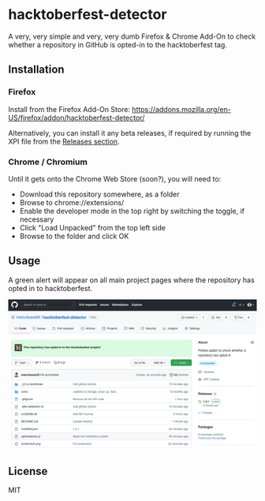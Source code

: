 # hacktoberfest-detector

A very, very simple and very, very dumb Firefox & Chrome Add-On to check whether a repository in GitHub is opted-in to the hacktoberfest tag.

## Installation

### Firefox

Install from the Firefox Add-On Store: https://addons.mozilla.org/en-US/firefox/addon/hacktoberfest-detector/

Alternatively, you can install it any beta releases, if required by running the XPI file from the [Releases section](https://github.com/marcolussetti/hacktoberfest-detector/releases).

### Chrome / Chromium

Until it gets onto the Chrome Web Store (soon?), you will need to:

- Download this repository somewhere, as a folder
- Browse to chrome://extensions/
- Enable the developer mode in the top right by switching the toggle, if necessary
- Click "Load Unpacked" from the top left side
- Browse to the folder and click OK

## Usage

A green alert will appear on all main project pages where the repository has opted in to hacktoberfest.

![A screenshot](screenshot.png)

## License

MIT
